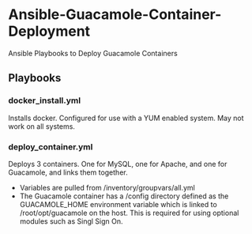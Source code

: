 # Ansible-Guacamole-Container-Deployment
Ansible Playbooks to Deploy Guacamole Containers

## Playbooks

### docker_install.yml 
Installs docker. Configured for use with a YUM enabled system. May not work on all systems. 

### deploy_container.yml 
Deploys 3 containers. One for MySQL, one for Apache, and one for Guacamole, and links them together.
* Variables are pulled from /inventory/groupvars/all.yml
* The Guacamole container has a /config directory defined as the GUACAMOLE_HOME environment variable which is linked to /root/opt/guacamole on the host. This is required for using optional modules such as Singl Sign On. 


